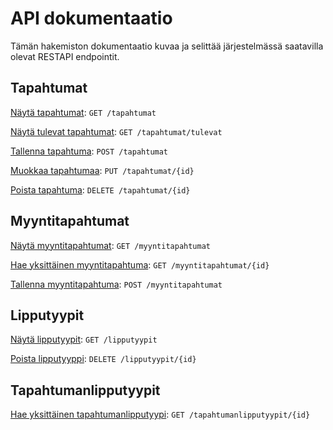 # API dokumentaatio

Tämän hakemiston dokumentaatio kuvaa ja selittää järjestelmässä saatavilla olevat RESTAPI endpointit.

## Tapahtumat

[Näytä tapahtumat](/Dokumentit/API%20dokumentaatio/Tapahtumat/get.md): `GET /tapahtumat`

[Näytä tulevat tapahtumat](/Dokumentit/API%20dokumentaatio/Tapahtumat/get-tulevat.md): `GET /tapahtumat/tulevat`

[Tallenna tapahtuma](/Dokumentit/API%20dokumentaatio/Tapahtumat/post.md): `POST /tapahtumat`

[Muokkaa tapahtumaa](/Dokumentit/API%20dokumentaatio/Tapahtumat/put.md): `PUT /tapahtumat/{id}`

[Poista tapahtuma](/Dokumentit/API%20dokumentaatio/Tapahtumat/delete.md): `DELETE /tapahtumat/{id}`

## Myyntitapahtumat

[Näytä myyntitapahtumat](/Dokumentit/API%20dokumentaatio/Myyntitapahtumat/get.md): `GET /myyntitapahtumat`

[Hae yksittäinen myyntitapahtuma](</Dokumentit/API%20dokumentaatio/Myyntitapahtumat/get(id).md>): `GET /myyntitapahtumat/{id}`

[Tallenna myyntitapahtuma](/Dokumentit/API%20dokumentaatio/Myyntitapahtumat/post.md): `POST /myyntitapahtumat`


## Lipputyypit

[Näytä lipputyypit](/Dokumentit/API%20dokumentaatio/Lipputyypit/get.md): `GET /lipputyypit`

[Poista lipputyyppi](/Dokumentit/API%20dokumentaatio/Lipputyypit/delete.md): `DELETE /lipputyypit/{id}`


<!-- ## Liput -->

<!-- [Näytä kaikki liput](/Dokumentit/API%20dokumentaatio/Liput/get.md) `GET /liput` -->

## Tapahtumanlipputyypit

[Hae yksittäinen tapahtumanlipputyypi](/Dokumentit/API%20dokumentaatio/Tapahtumanlipputyyppi/get(id).md): `GET /tapahtumanlipputyypit/{id}` 